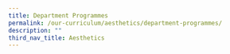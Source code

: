```yaml
---
title: Department Programmes
permalink: /our-curriculum/aesthetics/department-programmes/
description: ""
third_nav_title: Aesthetics
---
```


